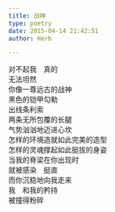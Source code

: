 ```yaml
---  
title: 战神  
type: poetry  
date: 2015-04-14 21:42:51  
author: Herb  

---  
```

对不起我　真的  
无法坦然  
你像一尊远古的战神  
黑色的铠甲勾勒  
出线条利索  
两条无所包覆的长腿  
气势汹汹地迈进心坎  
怎样的环境造就如此完美的造型  
怎样的灵魂撑起如此挺拔的身姿  
当我的脊梁在你出现时  
就被感染　挺直  
而你沉稳地向我走来  
我　和我的矜持  
被撞得粉碎